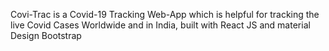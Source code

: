 Covi-Trac is a Covid-19 Tracking Web-App which is helpful for tracking the live Covid Cases Worldwide and in India, built with React JS and material Design Bootstrap